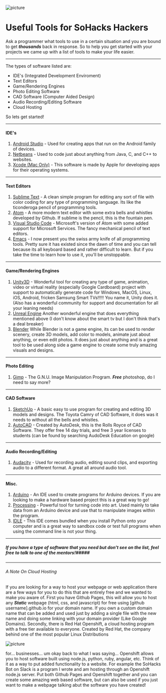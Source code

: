 ![picture](http://trevorsnodgrass.com/assets/logo.png)
# Useful Tools for SoHacks Hackers #

Ask a programmer what tools to use in a certain situation and you are bound to get ***thousands*** back in response. So to help you get started with your projects we came up with a list of tools to make your life easier.

---
The types of software listed are:
* IDE's (Integrated Development Enviroment)
* Text Editors
* Game/Rendering Engines
* Photo Editing Software
* CAD Software (Computer Aided Design)
* Audio Recording/Editing Software
* Cloud Hosting

So lets get started!

---
#### IDE's ####
1. [Android Studio](https://developer.android.com/studio/index.html) - Used for creating apps that run on the Android family of devices.
2. [Netbeans](https://netbeans.org/) - Used to code just about anything from Java, C, and C++ to websites.
3. [Xcode (Mac Only)](https://developer.apple.com/xcode/) - This software is made by Apple for developing apps for their operating systems.

---
#### Text Editors ####
1. [Sublime Text](https://www.sublimetext.com/) - A clean simple program for editing any sort of file with color coding for any type of programming language. Its like the ticonderoga pencil of programming tools.
2. [Atom](https://atom.io/) - A more modern text editor with some extra bells and whistles developed by Github. If sublime is the pencil, this is the fountain pen.
3. [Visual Studio Code](https://code.visualstudio.com/) - Microsoft's version of Atom with some added support for Microsoft Services. The fancy mechanical pencil of text editors.
4. [Emacs](https://www.gnu.org/software/emacs/) - I now present you the swiss army knife of all programming tools. Pretty sure it has existed since the dawn of time and you can tell because its all keyboard based and rather difficult to learn. But if you take the time to learn how to use it, you'll be unstoppable.

---
#### Game/Rendering Engines ####
1. [Unity3D](http://unity3d.com/) - Wonderful tool for creating any type of game, animation, video or virtual reality (especially Google Cardboard) project with support to automatically generate code for Windows, MacOS, Linux, iOS, Android, fricken Samsung Smart TVs!!!!! You name it, Unity does it. (Also has a wonderful community for support and documentation for all your leaning needs)
2. [Unreal Engine](https://www.unrealengine.com/what-is-unreal-engine-4) Another wonderful engine that does everything mentioned above (I don't know about the smart tv but I don't think that's a deal breaker) 
3. [Blender](https://www.blender.org/) While Blender is not a game engine, its can be used to render scenery, create 3D models, add color to models, animate just about anything, or even edit photos. It does just about anything and is a great tool to be used along side a game engine to create some truly amazing visuals and designs.

---
#### Photo Editing ####
1. [Gimp](https://www.gimp.org/downloads/) - The G.N.U. Image Manipulation Program. ***Free*** photoshop, do I need to say more?

---
#### CAD Software ####
1. [SketchUp](http://www.sketchup.com/) - A basic easy to use program for creating and editing 3D models and designs. The Toyota Camry of CAD Software, it does was it needs to without all the bells and whistles.
2. [AutoCAD](http://www.autodesk.com/products/autocad/overview) - Created by AutoDesk, this is the Rolls Royce of CAD Software. They offer free 14 day trials, and free 3 year licenses to students (can be found by searching AudoDesk Education on google)

---
#### Audio Recording/Editing ####
1. [Audacity](http://www.audacityteam.org/) - Used for recording audio, editing sound clips, and exporting audio to a different format. A great all around audio tool.

---
#### Misc. ####
1. [Arduino](https://www.arduino.cc/) - An IDE used to create programs for Arduino devices. If you are looking to make a hardware based project this is a great way to go!
2. [Processing](https://processing.org/) - Powerful tool for turning code into art. Used mainly to take data from an Arduino device and use that to manipulate images within the program.
3. [IDLE](https://www.python.org/) - This IDE comes bundled when you install Python onto your computer and is a great way to sandbox code or test full programs when using the command line is not your thing.
---

##### If you have a type of software that you need but don't see on the list, feel free to talk to one of the mentors!#####

---

###### A Note On Cloud Hosting ######
If you are looking for a way to host your webpage or web application there are a few ways for you to do this that are entirely free and we wanted to make you aware of. First you have Github Pages, this will allow you to host any ***Static*** webpage (html, css, and javascript) for free using [github username].github.io for your domain name. If you own a custom domain name that can be added and used just by adding a single file with the new name and doing some linking with your domain provider (Like Google Domains). Secondly, there is Red Hat Openshift, a cloud hosting program with a free tier available to everyone. Created by Red Hat, the company behind one of the most popular Linux Distributions 

![picture](http://trevorsnodgrass.com/assets/gnupluslinux.jpg)

for... businesses... um okay back to what I was saying... Openshift allows you to host software built using node.js, python, ruby, angular, etc. Think of it as a way to put added functionality to a website. For example the SoHacks Bot on Slack is a program I wrote and am hosting through an Openshift node.js server. Put both Github Pages and Openshift together and you can create some amazing web based software, but can also be used if you just want to make a webpage talking abut the software you have created!

